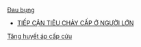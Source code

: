 [Đau bụng](../The%20TRIO/000%20Zettlekasten/UMP/BM%20NGO%E1%BA%A0I%20TQ/W8-M%E1%BA%A5y%20c%C3%A1i%20note/%C4%90au%20b%E1%BB%A5ng.md)  
- [TIẾP CẬN TIÊU CHẢY CẤP Ở NGƯỜI LỚN](../The%20TRIO/000%20Zettlekasten/UMP/BM%20NHI%E1%BB%84M/TI%E1%BA%BEP%20C%E1%BA%ACN%20TI%C3%8AU%20CH%E1%BA%A2Y%20C%E1%BA%A4P%20%E1%BB%9E%20NG%C6%AF%E1%BB%9CI%20L%E1%BB%9AN.md)  
  
[Tăng huyết áp cấp cứu](T%C4%83ng%20huy%E1%BA%BFt%20%C3%A1p%20c%E1%BA%A5p%20c%E1%BB%A9u.md)